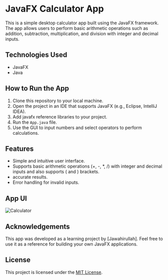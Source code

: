 # JavaFX Calculator App

This is a simple desktop calculator app built using the JavaFX framework. The app allows users to perform basic arithmetic operations such as addition, subtraction, multiplication, and division with integer and decimal inputs.

## Technologies Used

- JavaFX
- Java

## How to Run the App

1. Clone this repository to your local machine.
2. Open the project in an IDE that supports JavaFX (e.g., Eclipse, IntelliJ IDEA).
3. Add javafx reference libraries to your project.
4. Run the `App.java` file.
5. Use the GUI to input numbers and select operators to perform calculations.

## Features

- Simple and intuitive user interface.
- Supports basic arithmetic operations (+, -, *, /) with integer and decimal inputs and also supports ( and ) brackets.
- accurate results.
- Error handling for invalid inputs.

## App UI

![Calculator](https://user-images.githubusercontent.com/112153331/237019247-2ef97e09-c98b-4a8c-9161-a29b78f90e4f.png)

## Acknowledgements

This app was developed as a learning project by [Jawahirullah]. Feel free to use it as a reference for building your own JavaFX applications.

## License

This project is licensed under the [MIT License](https://opensource.org/licenses/MIT).
